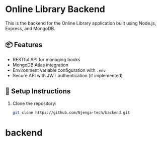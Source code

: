 # Online Library Backend

This is the backend for the Online Library application built using Node.js, Express, and MongoDB.

## 📦 Features

- RESTful API for managing books
- MongoDB Atlas integration
- Environment variable configuration with `.env`
- Secure API with JWT authentication (if implemented)

## 🔧 Setup Instructions

1. Clone the repository:
   ```bash
   git clone https://github.com/Njenga-tech/backend.git
# backend
